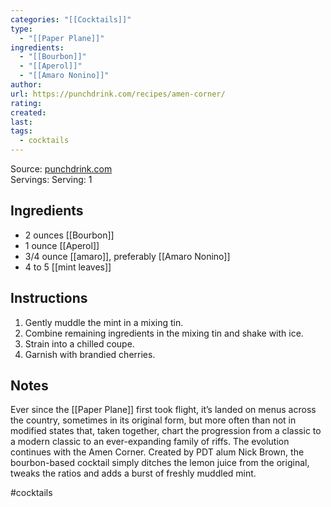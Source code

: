 ```yaml
---
categories: "[[Cocktails]]"
type:
  - "[[Paper Plane]]"
ingredients:
  - "[[Bourbon]]"
  - "[[Aperol]]"
  - "[[Amaro Nonino]]"
author:
url: https://punchdrink.com/recipes/amen-corner/
rating:
created:
last:
tags:
  - cocktails
---
```

Source: [punchdrink.com](https://punchdrink.com/recipes/amen-corner/)  
Servings: Serving: 1  


## Ingredients

- 2 ounces [[Bourbon]]
- 1 ounce [[Aperol]]
- 3/4 ounce [[amaro]], preferably [[Amaro Nonino]]
- 4 to 5 [[mint leaves]]


## Instructions

1. Gently muddle the mint in a mixing tin.
2. Combine remaining ingredients in the mixing tin and shake with ice.
3. Strain into a chilled coupe.
4. Garnish with brandied cherries.


## Notes

Ever since the [[Paper Plane]] first took flight, it’s landed on menus across the country, sometimes in its original form, but more often than not in modified states that, taken together, chart the progression from a classic to a modern classic to an ever-expanding family of riffs. The evolution continues with the Amen Corner. Created by PDT alum Nick Brown, the bourbon-based cocktail simply ditches the lemon juice from the original, tweaks the ratios and adds a burst of freshly muddled mint.


#cocktails 